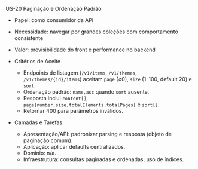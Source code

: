 US-20 Paginação e Ordenação Padrão

- Papel: como consumidor da API
- Necessidade: navegar por grandes coleções com comportamento consistente
- Valor: previsibilidade do front e performance no backend

- Critérios de Aceite
  - Endpoints de listagem (`/v1/items`, `/v1/themes`, `/v1/themes/{id}/items`) aceitam `page` (≥0), `size` (1–100, default 20) e `sort`.
  - Ordenação padrão: `name,asc` quando `sort` ausente.
  - Resposta inclui `content[]`, `page{number,size,totalElements,totalPages}` e `sort[]`.
  - Retornar 400 para parâmetros inválidos.

- Camadas e Tarefas
  - Apresentação/API: padronizar parsing e resposta (objeto de paginação comum).
  - Aplicação: aplicar defaults centralizados.
  - Domínio: n/a.
  - Infraestrutura: consultas paginadas e ordenadas; uso de índices.

